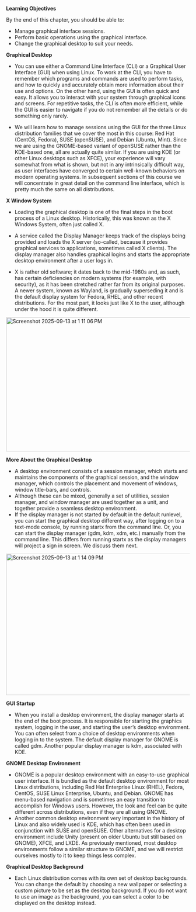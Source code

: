 
**Learning Objectives**

By the end of this chapter, you should be able to:

 - Manage graphical interface sessions.
 - Perform basic operations using the graphical interface.
 - Change the graphical desktop to suit your needs.

**Graphical Desktop**
 - You can use either a Command Line Interface (CLI) or a Graphical User Interface (GUI) when using Linux. To work at the CLI, you have to remember which programs and commands are used to perform tasks, and how to quickly and accurately obtain more information about their use and options. On the other hand, using the GUI is often quick and easy. It allows you to interact with your system through graphical icons and screens. For repetitive tasks, the CLI is often more efficient, while the GUI is easier to navigate if you do not remember all the details or do something only rarely.

 - We will learn how to manage sessions using the GUI for the three Linux distribution families that we cover the most in this course: Red Hat (CentOS, Fedora), SUSE (openSUSE), 
and Debian (Ubuntu, Mint). 
Since we are using the GNOME-based variant of openSUSE rather than the KDE-based one, all are actually quite similar. If you are using KDE (or other Linux desktops such as XFCE), 
your experience will vary somewhat from what is shown, 
but not in any intrinsically difficult way, as user interfaces have converged to certain well-known behaviors on modern operating systems. 
In subsequent sections of this course we will concentrate in great detail on the command line interface, which is pretty much the same on all distributions.

**X Window System**


 - Loading the graphical desktop is one of the final steps in the boot process of a Linux desktop. Historically, this was known as the X Windows System, often just called X.

 - A service called the Display Manager keeps track of the displays being provided and loads the X server (so-called, because it provides graphical services to applications, sometimes called X clients). The display manager also handles graphical logins and starts the appropriate desktop environment after a user logs in.

 - X is rather old software; it dates back to the mid-1980s and, as such, has certain deficiencies on modern systems (for example, with security), as it has been stretched rather far from its original purposes. A newer system, known as Wayland, is gradually superseding it and is the default display system for Fedora, RHEL, and other recent distributions.  For the most part, it looks just like X to the user, although under the hood it is quite different.

<img width="1011" height="367" alt="Screenshot 2025-09-13 at 1 11 06 PM" src="https://github.com/user-attachments/assets/7d1c0e52-c635-489d-9f82-8696add88801" />

**More About the Graphical Desktop**

 - A desktop environment consists of a session manager, which starts and maintains the components of the graphical session, and the window manager, which controls the placement and movement of windows, window title-bars, and controls.
 - Although these can be mixed, generally a set of utilities, session manager, and window manager are used together as a unit, and together provide a seamless desktop environment.
 - If the display manager is not started by default in the default runlevel, you can start the graphical desktop different way, after logging on to a text-mode console, by running startx from the command line. Or, you can start the display manager (gdm, kdm, xdm, etc.) manually from the command line. This differs from running startx as the display managers will project a sign in screen. We discuss them next.

<img width="1021" height="387" alt="Screenshot 2025-09-13 at 1 14 09 PM" src="https://github.com/user-attachments/assets/4825127d-f257-4c48-bb44-b56a409d64af" />

**GUI Startup**
 - When you install a desktop environment, the display manager starts at the end of the boot process. It is responsible for starting the graphics system, logging in the user, and starting the user’s desktop environment. You can often select from a choice of desktop environments when logging in to the system. The default display manager for GNOME is called gdm. Another popular display manager is kdm, associated with KDE.

**GNOME Desktop Environment**
 -  GNOME is a popular desktop environment with an easy-to-use graphical user interface. It is bundled as the default desktop environment for most Linux distributions, including Red Hat Enterprise Linux (RHEL), Fedora, CentOS, SUSE Linux Enterprise, Ubuntu, and Debian. GNOME has menu-based navigation and is sometimes an easy transition to accomplish for Windows users. However, the look and feel can be quite different across distributions, even if they are all using GNOME.
 -  Another common desktop environment very important in the history of Linux and also widely used is KDE, which has often been used in conjunction with SUSE and openSUSE. Other alternatives for a desktop environment include Unity (present on older Ubuntu but still based on GNOME), XFCE, and LXDE. As previously mentioned, most desktop environments follow a similar structure to GNOME, and we will restrict ourselves mostly to it to keep things less complex.

**Graphical Desktop Background**
 - Each Linux distribution comes with its own set of desktop backgrounds. You can change the default by choosing a new wallpaper or selecting a custom picture to be set as the desktop background. If you do not want to use an image as the background, you can select a color to be displayed on the desktop instead. 


